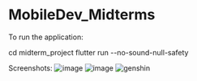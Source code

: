 # MobileDev_Midterms


To run the application:
 
  cd midterm_project
  flutter run --no-sound-null-safety
  
  
Screenshots:
![image](https://user-images.githubusercontent.com/55750939/187134147-bebfb453-0ed8-4528-b173-c583c41c6cce.png)
![image](https://user-images.githubusercontent.com/55750939/187134188-6d041fcb-2c7a-42a4-93c1-43c093344676.png)
![genshin](https://user-images.githubusercontent.com/55750939/187133758-faf06a42-9567-426a-b995-b631493e04af.png)
